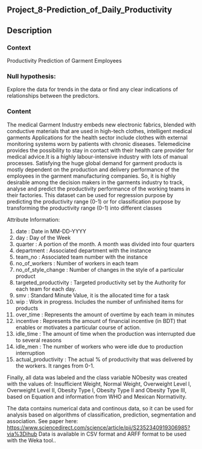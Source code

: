 ## Project_8-Prediction_of_Daily_Productivity
## Description
### Context

Productivity Prediction of Garment Employees

### Null hypothesis: 


Explore the data for trends in the data  or find any clear indications of relationships between the predictors.

### Content
The medical Garment Industry embeds  new electronic fabrics, blended with conductive materials that are used in high-tech clothes, intelligent medical garments
Applications for the health sector include clothes with external monitoring systems worn by patients with chronic diseases. 
Telemedicine provides the possibility to stay in contact with their health care provider for medical advice.It is a highly labour-intensive industry with lots of manual processes. Satisfying the huge global demand for garment products is mostly dependent on the production and delivery performance of the employees in the garment manufacturing companies. So, it is highly desirable among the decision makers in the garments industry to track, analyse and predict the productivity performance of the working teams in their factories. This dataset can be used for regression purpose by predicting the productivity range (0-1) or for classification purpose by transforming the productivity range (0-1) into different classes

Attribute Information:

1. date : Date in MM-DD-YYYY
2. day : Day of the Week
3. quarter : A portion of the month. A month was divided into four quarters
4. department : Associated department with the instance
5.  team_no : Associated team number with the instance
6. no_of_workers : Number of workers in each team
7. no_of_style_change : Number of changes in the style of a particular product
8. targeted_productivity : Targeted productivity set by the Authority for each team for each day.
9. smv : Standard Minute Value, it is the allocated time for a task
10. wip : Work in progress. Includes the number of unfinished items for products
11. over_time : Represents the amount of overtime by each team in minutes
12. incentive : Represents the amount of financial incentive (in BDT) that enables or motivates a particular course of action.
13. idle_time : The amount of time when the production was interrupted due to several reasons
14. idle_men : The number of workers who were idle due to production interruption
15. actual_productivity : The actual % of productivity that was delivered by the workers. It ranges from 0-1.

Finally, all data was labeled and the class variable NObesity was created with the values of: Insufficient Weight, Normal Weight, Overweight Level I, Overweight Level II, Obesity Type I, Obesity Type II and Obesity Type III, based on Equation  and information from WHO and Mexican Normativity. 

The data contains numerical data and continous data, so it can be used for analysis based on algorithms of classification, prediction, segmentation and association. 
See paper here: https://www.sciencedirect.com/science/article/pii/S2352340919306985?via%3Dihub
Data is available in CSV format and ARFF format to be used with the Weka tool..

